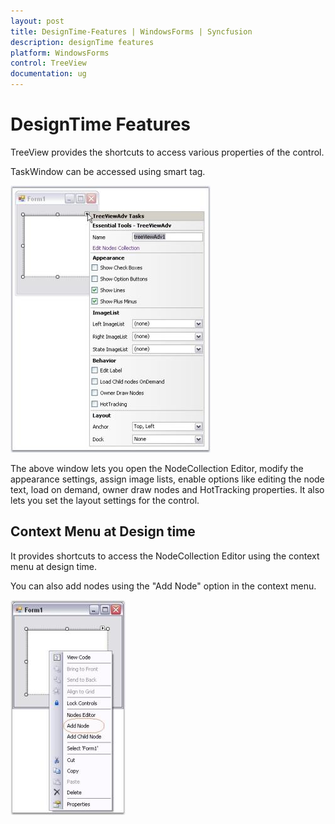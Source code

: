 ```yaml
---
layout: post
title: DesignTime-Features | WindowsForms | Syncfusion
description: designTime features
platform: WindowsForms
control: TreeView 
documentation: ug
---
```


# DesignTime Features

TreeView provides the shortcuts to access various properties of the control.

TaskWindow can be accessed using smart tag.

![](Concepts-and--Features_images/Concepts-and--Features_img31.jpeg)


The above window lets you open the NodeCollection Editor, modify the appearance settings, assign image lists, enable options like editing the node text, load on demand, owner draw nodes and HotTracking properties. It also lets you set the layout settings for the control.

## Context Menu at Design time

It provides shortcuts to access the NodeCollection Editor using the context menu at design time.

You can also add nodes using the "Add Node" option in the context menu.

![](Concepts-and--Features_images/Concepts-and--Features_img32.jpeg)
